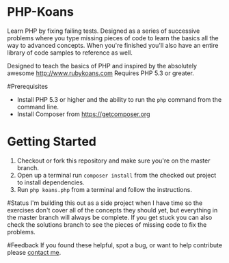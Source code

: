 PHP-Koans
=========

Learn PHP by fixing failing tests. Designed as a series of successive problems where you type missing pieces of code to learn the basics all the way to advanced concepts. When you're finished you'll also have an entire library of code samples to reference as well.

Designed to teach the basics of PHP and inspired by the absolutely awesome http://www.rubykoans.com Requires PHP 5.3 or greater.

#Prerequisites
* Install PHP 5.3 or higher and the ability to run the ```php``` command from the command line.
* Install Composer from https://getcomposer.org

# Getting Started
1. Checkout or fork this repository and make sure you're on the master branch.
2. Open up a terminal run ```composer install``` from the checked out project to install dependencies.
3. Run ```php koans.php``` from a terminal and follow the instructions.

#Status
I'm building this out as a side project when I have time so the exercises don't cover all of the concepts they should yet, but everything in the master branch will always be complete. If you get stuck you can also check the solutions branch to see the pieces of missing code to fix the problems.

#Feedback
If you found these helpful, spot a bug, or want to help contribute please [contact me](http://www.matt-toigo.com/contact).